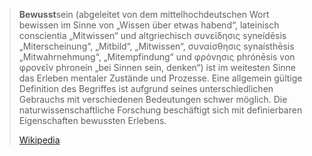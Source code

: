 > **Bewusst**sein (abgeleitet von dem mittelhochdeutschen Wort bewissen im Sinne von „Wissen über etwas habend“, lateinisch conscientia „Mitwissen“ und altgriechisch συνείδησις syneídēsis „Miterscheinung“, „Mitbild“, „Mitwissen“, συναίσθησις synaísthēsis „Mitwahrnehmung“, „Mitempfindung“ und φρόνησις phrónēsis von φρονεῖν phroneín „bei Sinnen sein, denken“) ist im weitesten Sinne das Erleben mentaler Zustände und Prozesse. Eine allgemein gültige Definition des Begriffes ist aufgrund seines unterschiedlichen Gebrauchs mit verschiedenen Bedeutungen schwer möglich. Die naturwissenschaftliche Forschung beschäftigt sich mit definierbaren Eigenschaften bewussten Erlebens.
>
> [Wikipedia](https://de.wikipedia.org/wiki/Bewusstsein)